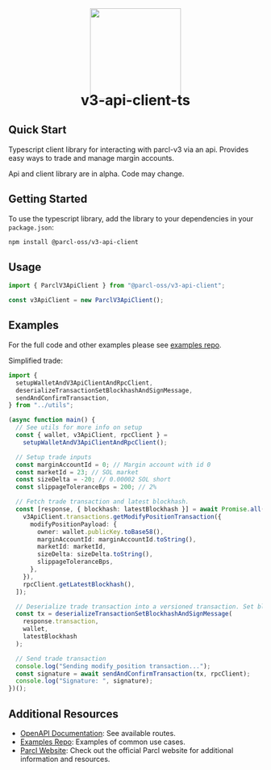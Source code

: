 <div align="center">
<img height="180" src="https://avatars.githubusercontent.com/u/84755822?s=200&v=4"/>
<h1 style="margin-top:-15px;">v3-api-client-ts</h1>
</div>

## Quick Start

Typescript client library for interacting with parcl-v3 via an api. Provides easy ways to trade and manage margin accounts.

Api and client library are in alpha. Code may change.

## Getting Started

To use the typescript library, add the library to your dependencies in your `package.json`:

```bash
npm install @parcl-oss/v3-api-client
```

## Usage

```typescript
import { ParclV3ApiClient } from "@parcl-oss/v3-api-client";

const v3ApiClient = new ParclV3ApiClient();
```

## Examples

For the full code and other examples please see [examples repo](https://github.com/ParclFinance/v3-api-examples).

Simplified trade:

```typescript
import {
  setupWalletAndV3ApiClientAndRpcClient,
  deserializeTransactionSetBlockhashAndSignMessage,
  sendAndConfirmTransaction,
} from "../utils";

(async function main() {
  // See utils for more info on setup
  const { wallet, v3ApiClient, rpcClient } =
    setupWalletAndV3ApiClientAndRpcClient();

  // Setup trade inputs
  const marginAccountId = 0; // Margin account with id 0
  const marketId = 23; // SOL market
  const sizeDelta = -20; // 0.00002 SOL short
  const slippageToleranceBps = 200; // 2%

  // Fetch trade transaction and latest blockhash.
  const [response, { blockhash: latestBlockhash }] = await Promise.all([
    v3ApiClient.transactions.getModifyPositionTransaction({
      modifyPositionPayload: {
        owner: wallet.publicKey.toBase58(),
        marginAccountId: marginAccountId.toString(),
        marketId: marketId,
        sizeDelta: sizeDelta.toString(),
        slippageToleranceBps,
      },
    }),
    rpcClient.getLatestBlockhash(),
  ]);

  // Deserialize trade transaction into a versioned transaction. Set blockhash and sign transaction.
  const tx = deserializeTransactionSetBlockhashAndSignMessage(
    response.transaction,
    wallet,
    latestBlockhash
  );

  // Send trade transaction
  console.log("Sending modify_position transaction...");
  const signature = await sendAndConfirmTransaction(tx, rpcClient);
  console.log("Signature: ", signature);
})();
```

## Additional Resources

- [OpenAPI Documentation](https://v3.parcl-api.com/docs): See available routes.
- [Examples Repo](https://github.com/ParclFinance/v3-api-examples): Examples of common use cases.
- [Parcl Website](https://parcl.co): Check out the official Parcl website for additional information and resources.
